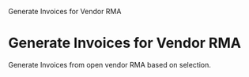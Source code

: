 
Generate Invoices for Vendor RMA
# Generate Invoices for Vendor RMA


Generate Invoices from open vendor RMA based on selection.
